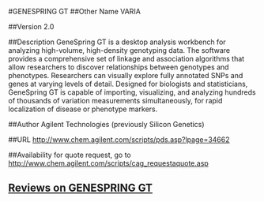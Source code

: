 #GENESPRING GT
##Other Name
VARIA

##Version
2.0

##Description
GeneSpring GT is a desktop analysis workbench for analyzing high-volume, high-density genotyping data. The software provides a comprehensive set of linkage and association algorithms that allow researchers to discover relationships between genotypes and phenotypes. Researchers can visually explore fully annotated SNPs and genes at varying levels of detail. Designed for biologists and statisticians, GeneSpring GT is capable of importing, visualizing, and analyzing hundreds of thousands of variation measurements simultaneously, for rapid localization of disease or phenotype markers.

##Author
Agilent Technologies (previously Silicon Genetics)

##URL
http://www.chem.agilent.com/scripts/pds.asp?lpage=34662

##Availability
for quote request, go to http://www.chem.agilent.com/scripts/cag_requestaquote.asp


## [Reviews on GENESPRING GT](https://github.com/gaow/genetic-analysis-software/issues/158)